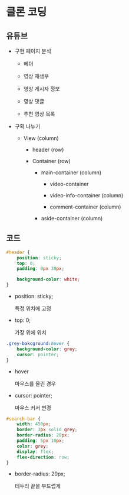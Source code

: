 # 클론 코딩

## 유튜브

* 구현 페이지 분석

    * 헤더

    * 영상 재생부

    * 영상 게시자 정보

    * 영상 댓글

    * 추천 영상 목록

* 구획 나누기

    * View (column)

        * header (row)

        * Container (row)

            * main-container (column)

                * video-container

                * video-info-container (column)

                * comment-container (column)

            * aside-container (column)

## 코드

```css
#header {
    position: sticky;
    top: 0;
    padding: 0px 30px;

    background-color: white;
}
```

* position: sticky;

    특정 위치에 고정

* top: 0;

    가장 위에 위치

```css
.grey-bakcground:hover {
    background-color: grey;
    cursor: pointer;
}
```

* hover

    마우스를 올린 경우

* cursor: pointer;

    마우스 커서 변경

```css
#search-bar {
    width: 450px;
    border: 3px solid grey;
    border-radius: 20px;
    padding: 5px 10px;
    color: grey;
    display: flex;
    flex-direction: row;
}
```

* border-radius: 20px;

    테두리 끝을 부드럽게